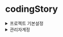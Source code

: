 # codingStory

<details>
<summary>프로젝트 기본설정</summary>


프로젝트명 : codingStory

프로그래밍 언어 : JAVA

프레임워크 : Springboot 2.7.11

라이브러리 DI : Spring WEB(MVC), Thymeleaf, Spring Data JPA, Lombok, SpringSecurity5 
               , websocket, validation, OAuth2, security  

데이터베이스 : MySql8

ORM : Spring Data JPA (JAVA(SQL))

개발툴 : IntelliJ

템플릿 엔진 : Thymeleaf (HTML + Data)

빌드 : Gradle

설정 : application.yml, application-oauth2.yml

</details>

<details>

<summary>관리자계정</summary>
- 아이디 : admin@naver.com
- 비밀번호 : 1234



</details>


